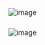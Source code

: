 
![image](https://github.com/user-attachments/assets/02133fd9-5814-47e4-9327-7b981f65ec53)
###

![image](https://github.com/user-attachments/assets/b5f27c84-5e35-41ad-b92d-1692dcf5f61b)




